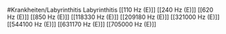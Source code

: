#Krankheiten/Labyrinthitis
Labyrinthitis
[[110 Hz (E)]]
[[240 Hz (E)]]
[[620 Hz (E)]]
[[850 Hz (E)]]
[[118330 Hz (E)]]
[[209180 Hz (E)]]
[[321000 Hz (E)]]
[[544100 Hz (E)]]
[[631170 Hz (E)]]
[[705000 Hz (E)]]